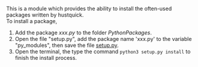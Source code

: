 This is a module which provides the ability to install the often-used packages written by hustquick.  
To install a package,  
1. Add the package *xxx.py* to the folder _PythonPackages_.
2. Open the file "setup.py", add the package name 'xxx.py' to the variable "py_modules", then save the file [setup.py](https://github.com/hustquick/PythonPackages/blob/master/setup.py).
3. Open the terminal, the type the command `python3 setup.py install` to finish the install process.
